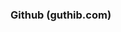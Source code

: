 ### Github (guthib.com)

<!--
**zo-zi/zo-zi** is a ✨ _special_ ✨ repository because its `README.md` (this file) appears on your GitHub profile.
-->
